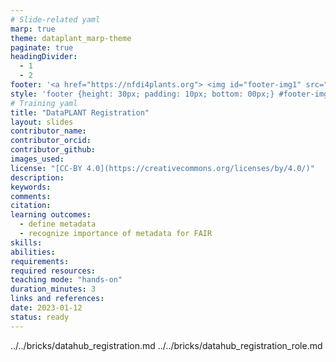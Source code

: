 ```yaml
---
# Slide-related yaml
marp: true
theme: dataplant_marp-theme
paginate: true
headingDivider: 
  - 1
  - 2
footer: '<a href="https://nfdi4plants.org"> <img id="footer-img1" src="../../images/_logos/DataPLANT/DataPLANT_logo_square_bg_transparent.svg"></a> <a href="https://creativecommons.org/licenses/by/4.0/"><img id="footer-img2" src="../../images/_logos/CreativeCommons/by.svg"> </a>'
style: 'footer {height: 30px; padding: 10px; bottom: 00px;} #footer-img1 {height: 30px; padding-left: 0px;} #footer-img2 {height: 20px; padding-left: 20px; opacity: 0.5;}'
# Training yaml
title: "DataPLANT Registration"
layout: slides
contributor_name: 
contributor_orcid: 
contributor_github:
images_used:
license: "[CC-BY 4.0](https://creativecommons.org/licenses/by/4.0/)"
description:
keywords:
comments:
citation:
learning outcomes:
  - define metadata
  - recognize importance of metadata for FAIR
skills:
abilities:
requirements:
required resources:
teaching mode: "hands-on"
duration_minutes: 3
links and references:
date: 2023-01-12
status: ready
---
```


../../bricks/datahub_registration.md
../../bricks/datahub_registration_role.md
